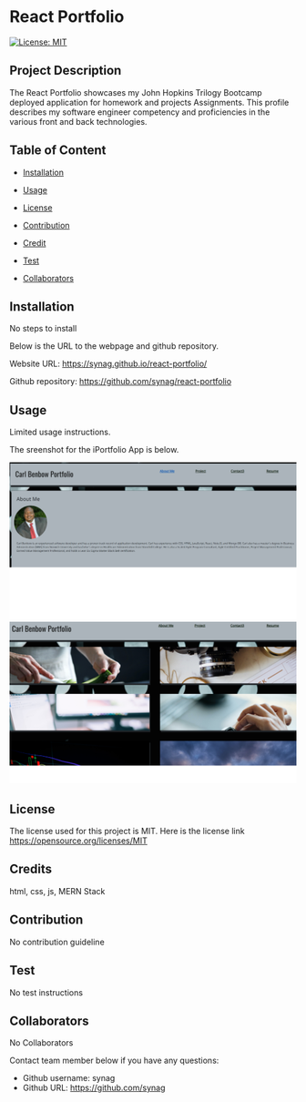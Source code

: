 # React Portfolio

[![License: MIT](https://img.shields.io/badge/License-MIT-yellow.svg)](https://opensource.org/licenses/MIT)


## Project Description 
The React Portfolio showcases my John Hopkins Trilogy Bootcamp deployed application for homework and projects Assignments. This profile describes my software engineer competency and proficiencies in the various front and back technologies. 
 



## Table of Content

* [Installation](#installation)

* [Usage](#usage)

* [License](#license)

* [Contribution](#contribution)

* [Credit](#credits)

* [Test](#test)

* [Collaborators](#collaborators) 

## Installation
No steps to install

Below is the URL to the webpage and github repository. 

Website URL: https://synag.github.io/react-portfolio/

Github repository: https://github.com/synag/react-portfolio


## Usage
Limited usage instructions. 

The sreenshot for the iPortfolio App is below. 

![React Portfolio](src/images/screenshot1.png)
![React Portfolio](src/images/screenshot2.png)

## License
The license used for this project is MIT. Here is the license link https://opensource.org/licenses/MIT

## Credits
html, css, js, MERN Stack


## Contribution
No contribution guideline

## Test
No test instructions

## Collaborators  
No Collaborators

Contact team member below if you have any questions: 
* Github username: synag
* Github URL: https://github.com/synag
